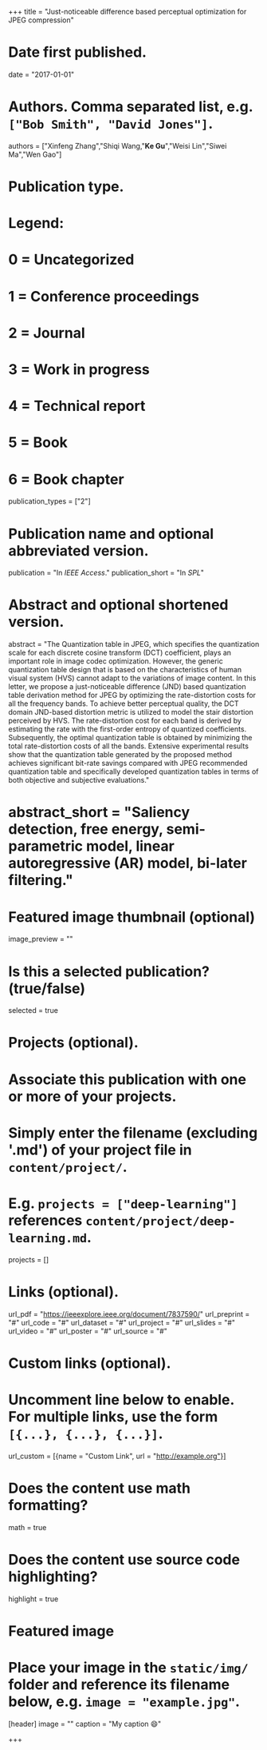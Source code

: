 +++
title = "Just-noticeable difference based perceptual optimization for JPEG compression"

# Date first published.
date = "2017-01-01"

# Authors. Comma separated list, e.g. `["Bob Smith", "David Jones"]`.
authors = ["Xinfeng Zhang","Shiqi Wang,"**Ke Gu**","Weisi Lin","Siwei Ma","Wen Gao"]
# Publication type.
# Legend:
# 0 = Uncategorized
# 1 = Conference proceedings
# 2 = Journal
# 3 = Work in progress
# 4 = Technical report
# 5 = Book
# 6 = Book chapter
publication_types = ["2"]

# Publication name and optional abbreviated version.
publication = "In *IEEE Access*."
publication_short = "In *SPL*"

# Abstract and optional shortened version.
abstract = "The Quantization table in JPEG, which specifies the quantization scale for each discrete cosine transform (DCT) coefficient, plays an important role in image codec optimization. However, the generic quantization table design that is based on the characteristics of human visual system (HVS) cannot adapt to the variations of image content. In this letter, we propose a just-noticeable difference (JND) based quantization table derivation method for JPEG by optimizing the rate-distortion costs for all the frequency bands. To achieve better perceptual quality, the DCT domain JND-based distortion metric is utilized to model the stair distortion perceived by HVS. The rate-distortion cost for each band is derived by estimating the rate with the first-order entropy of quantized coefficients. Subsequently, the optimal quantization table is obtained by minimizing the total rate-distortion costs of all the bands. Extensive experimental results show that the quantization table generated by the proposed method achieves significant bit-rate savings compared with JPEG recommended quantization table and specifically developed quantization tables in terms of both objective and subjective evaluations."
# abstract_short = "Saliency detection, free energy, semi-parametric model, linear autoregressive (AR) model, bi-later filtering."

# Featured image thumbnail (optional)
image_preview = ""

# Is this a selected publication? (true/false)
selected = true

# Projects (optional).
#   Associate this publication with one or more of your projects.
#   Simply enter the filename (excluding '.md') of your project file in `content/project/`.
#   E.g. `projects = ["deep-learning"]` references `content/project/deep-learning.md`.
projects = []

# Links (optional).
url_pdf = "https://ieeexplore.ieee.org/document/7837590/"
url_preprint = "#"
url_code = "#"
url_dataset = "#"
url_project = "#"
url_slides = "#"
url_video = "#"
url_poster = "#"
url_source = "#"

# Custom links (optional).
#   Uncomment line below to enable. For multiple links, use the form `[{...}, {...}, {...}]`.
 url_custom = [{name = "Custom Link", url = "http://example.org"}]

# Does the content use math formatting?
math = true

# Does the content use source code highlighting?
highlight = true

# Featured image
# Place your image in the `static/img/` folder and reference its filename below, e.g. `image = "example.jpg"`.
[header]
image = ""
caption = "My caption 😄"

+++
